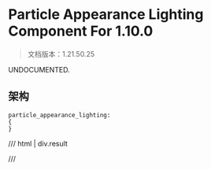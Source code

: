 # Particle Appearance Lighting Component For 1.10.0

> 文档版本：1.21.50.25

UNDOCUMENTED.

## 架构

```mcschema
particle_appearance_lighting:
{
}

```

/// html | div.result

///

